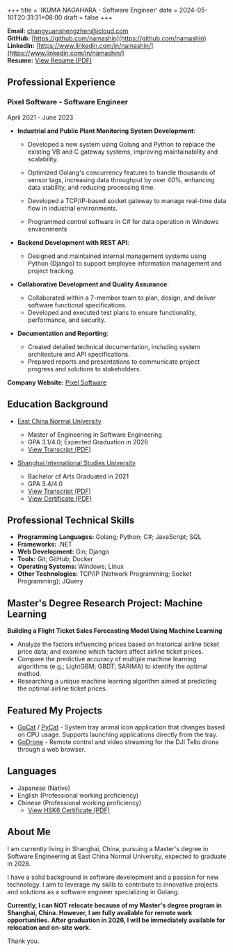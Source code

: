 +++
title = 'IKUMA NAGAHARA - Software Engineer'
date = 2024-05-10T20:31:31+08:00
draft = false
+++

**Email:** [changyuanshengzhen@icloud.com](mailto:changyuanshengzhen@icloud.com)  
**GitHub:** [https://github.com/namashin](https://github.com/namashin)  
**LinkedIn:** [https://www.linkedin.com/in/namashin/](https://www.linkedin.com/in/namashin/)  
**Resume:** [View Resume (PDF)](/materials/resume-en.pdf)

## Professional Experience

### Pixel Software - Software Engineer

April 2021 - June 2023

- **Industrial and Public Plant Monitoring System Development**:
  - Developed a new system using Golang and Python to replace the existing VB and C gateway
    systems, improving maintainability and scalability.

  - Optimized Golang's concurrency features to handle thousands of sensor tags, increasing data
    throughput by over 40%, enhancing data stability, and reducing processing time.
  
  - Developed a TCP/IP-based socket gateway to manage real-time data flow in industrial
    environments.
  
  - Programmed control software in C# for data operation in Windows environments

- **Backend Development with REST API**:
   - Designed and maintained internal management systems using Python (Django) to support employee
     information management and project tracking.

- **Collaborative Development and Quality Assurance**:
  - Collaborated within a 7-member team to plan, design, and deliver software functional specifications.
  - Developed and executed test plans to ensure functionality, performance, and security.

- **Documentation and Reporting**:
  - Created detailed technical documentation, including system architecture and API specifications.
  - Prepared reports and presentations to communicate project progress and solutions to stakeholders.

**Company Website:** [Pixel Software](https://www.pixelsoft.co.jp/pc/index.html)

## Education Background

- [East China Normal University](https://www.ecnu.edu.cn/)  
  - Master of Engineering in Software Engineering
  - GPA 3.1/4.0; Expected Graduation in 2026
  - [View Transcript (PDF)](/materials/transcript-master-en.pdf)

- [Shanghai International Studies University](https://www.shisu.edu.cn/)  
  - Bachelor of Arts Graduated in 2021
  - GPA 3.4/4.0
  - [View Transcript (PDF)](/materials/transcript-bachelor-en.pdf)
  - [View Certificate (PDF)](/materials/certificate-bachelor.pdf)

## Professional Technical Skills

- **Programming Languages:** Golang; Python; C#; JavaScript; SQL
- **Frameworks:** .NET
- **Web Development:** Gin; Django
- **Tools:** Git; GitHub; Docker
- **Operating Systems:** Windows; Linux
- **Other Technologies:** TCP/IP (Network Programming; Socket Programming); JQuery 

## Master's Degree Research Project: Machine Learning
**Building a Flight Ticket Sales Forecasting Model Using Machine Learning**

- Analyze the factors influencing prices based on historical airline ticket price data; and examine which factors affect airline ticket prices.
- Compare the predictive accuracy of multiple machine learning algorithms (e.g.; LightGBM; GBDT; SARIMA) to identify the optimal method.
- Researching a unique machine learning algorithm aimed at predicting the optimal airline ticket prices.

## Featured My Projects

- [GoCat](https://github.com/namashin/GoCat) / [PyCat](https://github.com/namashin/PyCat) - System tray animal icon application that changes based on CPU usage. Supports launching applications directly from the tray.
- [GoDrone](https://github.com/namashin/GoDrone) - Remote control and video streaming for the DJI Tello drone through a web browser.

## Languages

- Japanese (Native)
- English (Professional working proficiency)
- Chinese (Professional working proficiency)  
  - [View HSK6 Certificate (PDF)](/materials/hsk6_certificate.pdf)

## About Me

I am currently living in Shanghai, China, pursuing a Master's degree in Software Engineering at East China Normal University, expected to graduate in 2026.

I have a solid background in software development and a passion for new technology. I aim to leverage my skills to contribute to innovative projects and solutions as a software engineer specializing in Golang.

**Currently, I can NOT relocate because of my Master's degree program in Shanghai, China. However, I am fully available for remote work opportunities.**
**After graduation in 2026, I will be immediately available for relocation and on-site work.**

Thank you.
